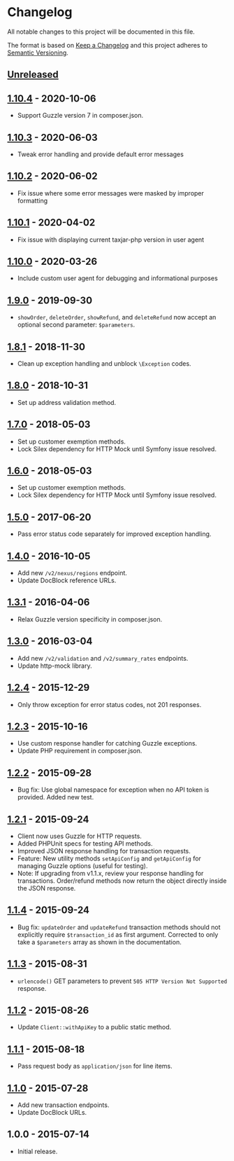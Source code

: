 # Changelog

All notable changes to this project will be documented in this file.

The format is based on [Keep a Changelog](http://keepachangelog.com/en/1.0.0/)
and this project adheres to [Semantic Versioning](http://semver.org/spec/v2.0.0.html).

## [Unreleased]

## [1.10.4] - 2020-10-06
- Support Guzzle version 7 in composer.json.

## [1.10.3] - 2020-06-03
- Tweak error handling and provide default error messages

## [1.10.2] - 2020-06-02
- Fix issue where some error messages were masked by improper formatting

## [1.10.1] - 2020-04-02
- Fix issue with displaying current taxjar-php version in user agent

## [1.10.0] - 2020-03-26

- Include custom user agent for debugging and informational purposes

## [1.9.0] - 2019-09-30

- `showOrder`, `deleteOrder`, `showRefund`, and `deleteRefund` now accept an optional second parameter: `$parameters`.

## [1.8.1] - 2018-11-30

- Clean up exception handling and unblock `\Exception` codes.

## [1.8.0] - 2018-10-31

- Set up address validation method.

## [1.7.0] - 2018-05-03

- Set up customer exemption methods.
- Lock Silex dependency for HTTP Mock until Symfony issue resolved.

## [1.6.0] - 2018-05-03

- Set up customer exemption methods.
- Lock Silex dependency for HTTP Mock until Symfony issue resolved.

## [1.5.0] - 2017-06-20

- Pass error status code separately for improved exception handling.

## [1.4.0] - 2016-10-05

- Add new `/v2/nexus/regions` endpoint.
- Update DocBlock reference URLs.

## [1.3.1] - 2016-04-06

- Relax Guzzle version specificity in composer.json.

## [1.3.0] - 2016-03-04

- Add new `/v2/validation` and `/v2/summary_rates` endpoints.
- Update http-mock library.

## [1.2.4] - 2015-12-29

- Only throw exception for error status codes, not 201 responses.

## [1.2.3] - 2015-10-16

- Use custom response handler for catching Guzzle exceptions.
- Update PHP requirement in composer.json.

## [1.2.2] - 2015-09-28

- Bug fix: Use global namespace for exception when no API token is provided. Added new test.

## [1.2.1] - 2015-09-24

- Client now uses Guzzle for HTTP requests.
- Added PHPUnit specs for testing API methods.
- Improved JSON response handling for transaction requests.
- Feature: New utility methods `setApiConfig` and `getApiConfig` for managing Guzzle options (useful for testing).
- Note: If upgrading from v1.1.x, review your response handling for transactions. Order/refund methods now return the object directly inside the JSON response.

## [1.1.4] - 2015-09-24

- Bug fix: `updateOrder` and `updateRefund` transaction methods should not explicitly require `$transaction_id` as first argument. Corrected to only take a `$parameters` array as shown in the documentation.

## [1.1.3] - 2015-08-31

- `urlencode()` GET parameters to prevent `505 HTTP Version Not Supported` response.

## [1.1.2] - 2015-08-26

- Update `Client::withApiKey` to a public static method.

## [1.1.1] - 2015-08-18

- Pass request body as `application/json` for line items.

## [1.1.0] - 2015-07-28

- Add new transaction endpoints.
- Update DocBlock URLs.

## 1.0.0 - 2015-07-14

- Initial release.

[Unreleased]: https://github.com/taxjar/taxjar-php/compare/v1.10.4...HEAD
[1.10.4]: https://github.com/taxjar/taxjar-php/compare/v1.10.3...v1.10.4
[1.10.3]: https://github.com/taxjar/taxjar-php/compare/v1.10.2...v1.10.3
[1.10.2]: https://github.com/taxjar/taxjar-php/compare/v1.10.1...v1.10.2
[1.10.1]: https://github.com/taxjar/taxjar-php/compare/v1.10.0...v1.10.1
[1.10.0]: https://github.com/taxjar/taxjar-php/compare/v1.9.0...v1.10.0
[1.9.0]: https://github.com/taxjar/taxjar-php/compare/v1.8.1...v1.9.0
[1.8.1]: https://github.com/taxjar/taxjar-php/compare/v1.8.0...v1.8.1
[1.8.0]: https://github.com/taxjar/taxjar-php/compare/v1.7.0...v1.8.0
[1.7.0]: https://github.com/taxjar/taxjar-php/compare/v1.6.0...v1.7.0
[1.6.0]: https://github.com/taxjar/taxjar-php/compare/v1.5.0...v1.6.0
[1.5.0]: https://github.com/taxjar/taxjar-php/compare/v1.4.0...v1.5.0
[1.4.0]: https://github.com/taxjar/taxjar-php/compare/v1.3.1...v1.4.0
[1.3.1]: https://github.com/taxjar/taxjar-php/compare/v1.3.0...v1.3.1
[1.3.0]: https://github.com/taxjar/taxjar-php/compare/v1.2.4...v1.3.0
[1.2.4]: https://github.com/taxjar/taxjar-php/compare/v1.2.3...v1.2.4
[1.2.3]: https://github.com/taxjar/taxjar-php/compare/v1.2.2...v1.2.3
[1.2.2]: https://github.com/taxjar/taxjar-php/compare/v1.2.1...v1.2.2
[1.2.1]: https://github.com/taxjar/taxjar-php/compare/v1.1.4...v1.2.1
[1.1.4]: https://github.com/taxjar/taxjar-php/compare/v1.1.3...v1.1.4
[1.1.3]: https://github.com/taxjar/taxjar-php/compare/v1.1.2...v1.1.3
[1.1.2]: https://github.com/taxjar/taxjar-php/compare/v1.1.1...v1.1.2
[1.1.1]: https://github.com/taxjar/taxjar-php/compare/v1.1.0...v1.1.1
[1.1.0]: https://github.com/taxjar/taxjar-php/compare/v1.0.0...v1.1.0

